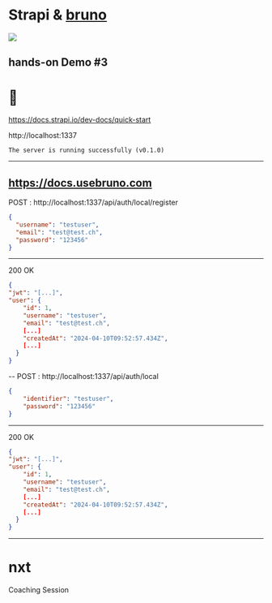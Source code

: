 # Strapi & [bruno](https://www.usebruno.com)

![](https://docs.usebruno.com/_next/image?url=%2Fbruno.png&w=256&q=100)

hands-on Demo #3
--
# 💪

https://docs.strapi.io/dev-docs/quick-start

http://localhost:1337 

`The server is running successfully (v0.1.0)`

<hr>

https://docs.usebruno.com
--
POST : http://localhost:1337/api/auth/local/register

```json
{
  "username": "testuser",
  "email": "test@test.ch",
  "password": "123456"
}
```
<hr>
200 OK

```json
{
"jwt": "[...]",
"user": {
    "id": 1,
    "username": "testuser",
    "email": "test@test.ch",
    [...]
    "createdAt": "2024-04-10T09:52:57.434Z",
    [...]
  }
}
```
--
POST : http://localhost:1337/api/auth/local

```json
{
    "identifier": "testuser",
    "password": "123456"
}
```
<hr>
200 OK

```json
{
"jwt": "[...]",
"user": {
    "id": 1,
    "username": "testuser",
    "email": "test@test.ch",
    [...]
    "createdAt": "2024-04-10T09:52:57.434Z",
    [...]
  }
}
```
---
# nxt

Coaching Session